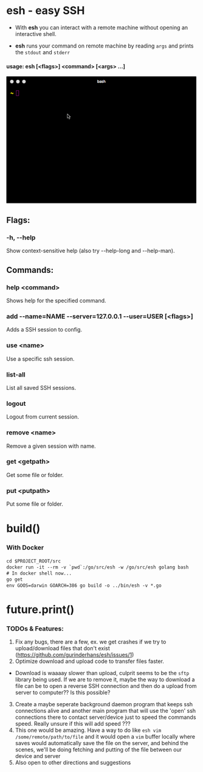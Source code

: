 # esh - easy SSH

- With **esh** you can interact with a remote machine without opening an interactive shell.

- **esh** runs your command on remote machine by reading `args` and prints the `stdout` and `stderr`

#### usage: esh [\<flags\>] \<command\> [\<args\> ...]

<img src="assets/esh.gif" alt="1" width=500>

## Flags:
### -h, --help
Show context-sensitive help (also try --help-long and --help-man).

## Commands:

### help \<command\>
Shows help for the specified command.

### add --name=NAME --server=127.0.0.1 --user=USER [\<flags\>]
Adds a SSH session to config.

### use \<name\>
Use a specific ssh session.

### list-all
List all saved SSH sessions.

### logout
Logout from current session.

### remove \<name\>
Remove a given session with name.

### get \<getpath\>
Get some file or folder.

### put \<putpath\>
Put some file or folder.


# build()
### With Docker
```
cd $PROJECT_ROOT/src
docker run -it --rm -v `pwd`:/go/src/esh -w /go/src/esh golang bash
# In docker shell now...
go get
env GOOS=darwin GOARCH=386 go build -o ../bin/esh -v *.go
```

# future.print()
### TODOs & Features:
1. Fix any bugs, there are a few, ex. we get crashes if we try to upload/download files that don't exist (https://github.com/gurinderhans/esh/issues/1)
2. Optimize download and upload code to transfer files faster.
  - Download is waaaay slower than upload, culprit seems to be the `sftp` library being used. If we are to remove it, maybe the way to download a file can be to open a reverse SSH connection and then do a upload from server to computer?? Is this possible?
3. Create a maybe seperate background daemon program that keeps ssh connections alive and another main program that will use the 'open' ssh connections there to contact server/device just to speed the commands speed. Really unsure if this will add speed ???
4. This one would be amazing. Have a way to do like `esh vim /some/remote/path/to/file` and it would open a `vim` buffer locally where saves would automatically save the file on the server, and behind the scenes, we'll be doing fetching and putting of the file between our device and server
5. Also open to other directions and suggestions
